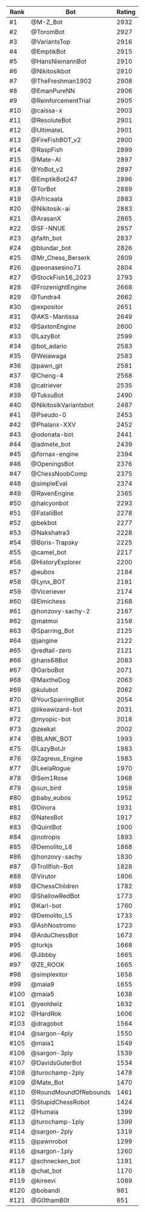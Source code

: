 Rank|Bot|Rating
---|---|---
#1|@M-Z_Bot|2932
#2|@ToromBot|2927
#3|@VariantsTop|2916
#4|@EmptikBot|2915
#5|@HansNiemannBot|2910
#6|@Nikitosikbot|2910
#7|@TheFreshman1902|2908
#8|@EmanPureNN|2906
#9|@ReinforcementTrial|2905
#10|@caissa-x|2903
#11|@ResoluteBot|2901
#12|@UltimateL|2901
#13|@FireFishBOT_v2|2900
#14|@RaspFish|2899
#15|@Mate-AI|2897
#16|@YoBot_v2|2897
#17|@EmptikBot247|2896
#18|@TorBot|2889
#19|@Africaata|2883
#20|@Nikitosik-ai|2883
#21|@ArasanX|2865
#22|@SF-NNUE|2857
#23|@faith_bot|2837
#24|@blundar_bot|2826
#25|@Mr_Chess_Berserk|2809
#26|@peonasesino71|2804
#27|@StockFish16_2023|2793
#28|@FrozenightEngine|2668
#29|@Tundra4|2662
#30|@expositor|2651
#31|@AKS-Mantissa|2649
#32|@SaxtonEngine|2600
#33|@LazyBot|2599
#34|@bot_adario|2583
#35|@Weiawaga|2583
#36|@pawn_git|2581
#37|@Cheng-4|2568
#38|@catriever|2535
#39|@TuksuBot|2490
#40|@NikitosikVariantsbot|2487
#41|@Pseudo-0|2453
#42|@Phalanx-XXV|2452
#43|@odonata-bot|2441
#44|@admete_bot|2439
#45|@fornax-engine|2394
#46|@OpeningsBot|2376
#47|@ChessNoobComp|2375
#48|@simpleEval|2374
#49|@RavenEngine|2365
#50|@halcyonbot|2293
#51|@FataliiBot|2278
#52|@bekbot|2277
#53|@Nakshatra3|2228
#54|@Boris-Trapsky|2225
#55|@camel_bot|2217
#56|@HistoryExplorer|2200
#57|@eubos|2184
#58|@Lynx_BOT|2181
#59|@Viceriever|2174
#60|@Elmichess|2168
#61|@honzovy-sachy-2|2167
#62|@matmoi|2158
#63|@Sparring_Bot|2125
#64|@jangine|2122
#65|@redtail-zero|2121
#66|@hans68Bot|2083
#67|@GarboBot|2071
#68|@MaxtheDog|2063
#69|@kulubot|2062
#70|@YourSparringBot|2054
#71|@likeawizard-bot|2031
#72|@myopic-bot|2018
#73|@zeekat|2002
#74|@BLANK_BOT|1993
#75|@LazyBotJr|1983
#76|@Zagreus_Engine|1983
#77|@LeelaRogue|1970
#78|@Sem1Rose|1968
#79|@sun_bird|1958
#80|@baby_eubos|1952
#81|@Dinora|1931
#82|@NatesBot|1917
#83|@QuintBot|1900
#84|@notropis|1893
#85|@Demolito_L6|1868
#86|@honzovy-sachy|1830
#87|@Trollfish-Bot|1828
#88|@Virutor|1806
#89|@ChessChildren|1782
#90|@ShallowRedBot|1773
#91|@Karl-bot|1760
#92|@Demolito_L5|1733
#93|@AshNostromo|1723
#94|@ArduChessBot|1673
#95|@turkjs|1668
#96|@Jibbby|1665
#97|@ZE_ROOK|1665
#98|@simplexitor|1658
#99|@maia9|1655
#100|@maia5|1638
#101|@yeoldwiz|1632
#102|@HardRok|1606
#103|@dragobot|1564
#104|@sargon-4ply|1550
#105|@maia1|1549
#106|@sargon-3ply|1539
#107|@DavidsGuterBot|1534
#108|@turochamp-2ply|1478
#109|@Mate_Bot|1470
#110|@RoundMoundOfRebounds|1461
#111|@StupidChessRobot|1424
#112|@Humaia|1399
#113|@turochamp-1ply|1399
#114|@sargon-2ply|1319
#115|@pawnrobot|1299
#116|@sargon-1ply|1260
#117|@schnecken_bot|1191
#118|@chat_bot|1170
#119|@kireevi|1089
#120|@bobandi|981
#121|@G0thamB0t|651
